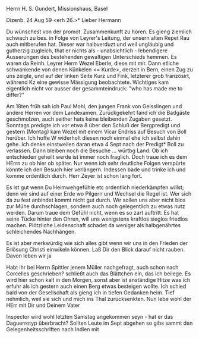 Herrn H. S. Gundert, Missionshaus, Basel

 Dizenb. 24 Aug 59
 <erh 26.>*
Lieber Hermann

Du wünschest von der promot. Zusammenkunft zu hören. Es gieng ziemlich schwach zu bes. in Folge von Leyrer's Leitung, der unsern alten Repet Rau auch mitberufen hat. Dieser war halbverduzt und weil ungläubig und gutherzig zugleich, that er nichts als - unabsichtlich - lebendigere Äusserungen des bestehenden gewaltigen Unterschieds hemmen. Es waren da Reinh. Leyrer Herm Wezel Eberle, diese mit mir. Dann etliche schwankende von denen Künkelen <= Kurde>, derzeit in Bern, einen Zug zu uns zeigte, und auf der linken Seite Kurz und Fink, letzterer grob französirt, während Kz eine gewisse Mässigung beobachtete. Wichtiges kam eigentlich nicht vor ausser der gesammteindruck: "who has made me to differ?"

Am 18ten früh sah ich Paul Mohl, den jungen Frank von Geisslingen und andere Herren vor dem Landexamen. Zurückgekehrt fand ich die Badgäste geschmolzen, auch seither hats keine bleibenden Zugaben gesetzt. Sonntags predigte ich vor etwa 8 über den Schluß der Bergpredigt und gestern (Montag) <nein> kam Wezel mit einem Vicar Endriss auf Besuch von Boll herüber. Ich hoffe W widerholt diesen noch einmal ehe ich selbst dahin gehe. Ich denke einstweilen daran etwa 4 Sept nach der Predigt* Boll zu verlassen. Dann bleiben noch die Besuche ... würtbg Land. Ob ich entschieden geheilt werde ist immer noch fraglich. Doch traue ich es dem HErrn zu ob hier ob später. Nur wenn ich sehr deutliche Folgen verspürte könnte ich den Besuch hier verlängern. Indessen bade und trinke ich und komme ordentlich durch. Herr Zeyer ist schon lang fort.

Es ist gut wenn Du Heimwehgefühle etc ordentlich niederkämpfen willst; denn wir sind auf einer Erde wo Pilgern und Wechsel die Regel ist. Wer sich da zu fest anbindet kommt nicht gut durch. Wir sollen uns aber nicht blos zur Mühe durchschlagen, sondern auch noch gelegentlich zu etwas nutz werden. Darum traue dem Gefühl nicht, wenn es so zart auftritt. Es hat seine Tücke hinter den Ohren, will uns wenigstens kraftlos sieglos friedlos machen. Plötzliche Leidenschaft schadet da weniger als halbgenährtes schleichendes Nachhängen.

Es ist aber merkwürdig wie sich alles gibt wenn wir uns in den Frieden der Erlösung Christi einwikeln können. Laß Dir den Blick darauf nicht rauben. Davon leben wir ja

Habt ihr bei Herrn Spittler jenem Müller nachgefragt, auch schon nach Corcelles geschrieben? schließt auch das Blättchen ein, das ich beilege. 
Es wird hier schon kalt in den Morgen, sonst aber ist anständige Hitze was ich erfuhr als ich gestern auch einen Berg etwas besteigen wollte. Ich schied bald von der Gesellschaft als gieng ich in tiefen Gedanken heim. Tief nehmlich, weil sie sich und mich ins Thal zurücksenkten. Nun lebe wohl der HErr mit Dir und
 Deinem Vater

Inspector wird wohl letzten Samstag angekommen seyn - hat er das Daguerrotyp überbracht? Sollten Leute im Sept abgehen so gibs sammt den Gelegenheitsschriften nach Indien mit
